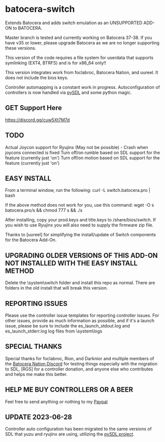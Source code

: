 # batocera-switch
Extends Batocera and adds switch emulation as an UNSUPPORTED ADD-ON to BATOCERA.  

Master branch is tested and currently working on Batocera 37-38. If you have v35 or lower, please upgrade Batocera as we are no longer supporting these versions.

This version of the code requires a file system for userdata that supports symlinking (EXT4, BTRFS) and is for x86_64 only!!  

This version integrates work from foclabroc, Batocera Nation, and uureel.  It does not include the bios keys.  

Controller automapping is a constant work in progress.  Autoconfiguration of controllers is now handled via [pySDL](https://github.com/py-sdl/py-sdl2) and some python magic.

## GET Support Here
https://discord.gg/cuw5Xt7M7d

## TODO
Actual Joycon support for Ryujinx (May not be possible) - Crash when joycons connected is fixed
Turn off/on rumble based on SDL support for the feature (currently just 'on')
Turn off/on motion based on SDL support for the feature (currently just 'on')

## EASY INSTALL
From a terminal window, run the following:
curl -L switch.batocera.pro | bash

If the above method does not work for you, use this command: 
wget -O s batocera.pro/s && chmod 777 s && ./s

After installing, copy your prod.keys and title.keys to /share/bios/switch.  If you wish to use Ryujinx you will also need to supply the firmware zip file.

Thanks to [uureel] for simplifying the install/update of Switch components for the Batocera Add-On.  

## UPGRADING OLDER VERSIONS OF THIS ADD-ON NOT INSTALLED WITH THE EASY INSTALL METHOD
Delete the \system\switch folder and install this repo as normal.  There are folders in the old install that will break this version.  

## REPORTING ISSUES
Please use the controller issue templates for reporting controller issues.  For other issues, provide as much information as possible, and if it's a launch issue, please be sure to include the es_launch_stdout.log and es_launch_stderr.log log files from \system\logs

## SPECIAL THANKS
Special thanks for foclabroc, Rion, and Darknior and multiple members of the [Batocera Nation Discord](https://discord.gg/cuw5Xt7M7d) for testing things especially with the migration to SDL, [RGS] for a controller donation, and anyone else who contributes and helps me make this better. 

## HELP ME BUY CONTROLLERS OR A BEER
Feel free to send anything or nothing to my [Paypal](https://www.paypal.com/paypalme/ordovice)

## UPDATE 2023-06-28
Controller auto configuration has been migrated to the same versions of SDL that yuzu and ryujinx are using, utilizing the [pySDL project](https://github.com/py-sdl/py-sdl2).


